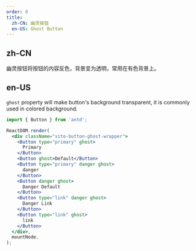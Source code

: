 ```yaml
---
order: 8
title:
  zh-CN: 幽灵按钮
  en-US: Ghost Button
---
```


## zh-CN

幽灵按钮将按钮的内容反色，背景变为透明，常用在有色背景上。

## en-US

`ghost` property will make button's background transparent, it is commonly used in colored background.

```jsx
import { Button } from 'antd';

ReactDOM.render(
  <div className="site-button-ghost-wrapper">
    <Button type="primary" ghost>
      Primary
    </Button>
    <Button ghost>Default</Button>
    <Button type="primary" danger ghost>
      danger
    </Button>
    <Button danger ghost>
      Danger Default
    </Button>
    <Button type="link" danger ghost>
      Danger Link
    </Button>
    <Button type="link" ghost>
      link
    </Button>
  </div>,
  mountNode,
);
```

<style>
  .site-button-ghost-wrapper {
    background: rgb(190, 200, 200);
    padding: 26px 16px 16px;
  }
</style>
